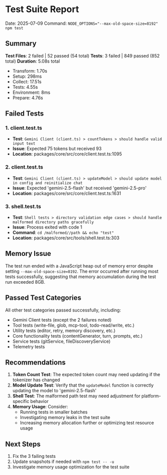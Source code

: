 # Test Suite Report

Date: 2025-07-09
Command: `NODE_OPTIONS="--max-old-space-size=8192" npm test`

## Summary

**Test Files**: 2 failed | 52 passed (54 total)
**Tests**: 3 failed | 849 passed (852 total)
**Duration**: 5.08s total

- Transform: 1.70s
- Setup: 298ms
- Collect: 17.51s
- Tests: 4.55s
- Environment: 8ms
- Prepare: 4.76s

## Failed Tests

### 1. client.test.ts

- **Test**: `Gemini Client (client.ts) > countTokens > should handle valid input text`
- **Issue**: Expected 75 tokens but received 93
- **Location**: packages/core/src/core/client.test.ts:1095

### 2. client.test.ts

- **Test**: `Gemini Client (client.ts) > updateModel > should update model in config and reinitialize chat`
- **Issue**: Expected 'gemini-2.5-flash' but received 'gemini-2.5-pro'
- **Location**: packages/core/src/core/client.test.ts:1631

### 3. shell.test.ts

- **Test**: `Shell tests > directory validation edge cases > should handle malformed directory paths gracefully`
- **Issue**: Process exited with code 1
- **Command**: `cd /malformed//path && echo "test"`
- **Location**: packages/core/src/tools/shell.test.ts:303

## Memory Issue

The test run ended with a JavaScript heap out of memory error despite setting `--max-old-space-size=8192`. The error occurred after running most tests successfully, suggesting that memory accumulation during the test run exceeded 8GB.

## Passed Test Categories

All other test categories passed successfully, including:

- Gemini Client tests (except the 2 failures noted)
- Tool tests (write-file, glob, mcp-tool, todo-read/write, etc.)
- Utility tests (editor, retry, memory discovery, etc.)
- Core functionality tests (contentGenerator, turn, prompts, etc.)
- Service tests (gitService, fileDiscoveryService)
- Telemetry tests

## Recommendations

1. **Token Count Test**: The expected token count may need updating if the tokenizer has changed
2. **Model Update Test**: Verify that the `updateModel` function is correctly updating the model to 'gemini-2.5-flash'
3. **Shell Test**: The malformed path test may need adjustment for platform-specific behavior
4. **Memory Usage**: Consider:
   - Running tests in smaller batches
   - Investigating memory leaks in the test suite
   - Increasing memory allocation further or optimizing test resource usage

## Next Steps

1. Fix the 3 failing tests
2. Update snapshots if needed with `npm test -- -u`
3. Investigate memory usage optimization for the test suite
